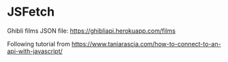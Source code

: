 # JSFetch

Ghibli films JSON file: 
https://ghibliapi.herokuapp.com/films

Following tutorial from https://www.taniarascia.com/how-to-connect-to-an-api-with-javascript/
